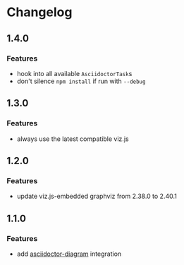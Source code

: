 # Changelog

## 1.4.0
### Features
* hook into all available `AsciidoctorTask`s
* don't silence `npm install` if run with `--debug`

## 1.3.0
### Features
* always use the latest compatible viz.js

## 1.2.0
### Features
* update viz.js-embedded graphviz from 2.38.0 to 2.40.1

## 1.1.0
### Features
* add [asciidoctor-diagram](http://asciidoctor.org/docs/asciidoctor-diagram/) integration
